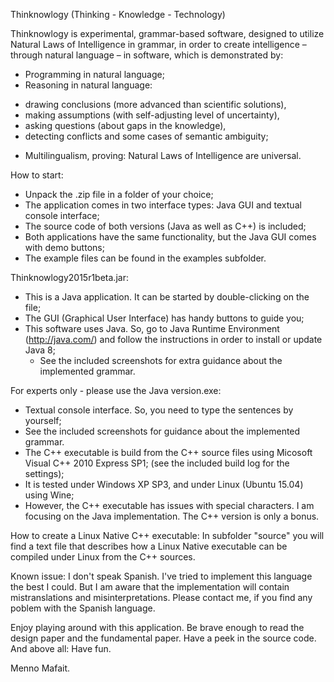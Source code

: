 ﻿Thinknowlogy (Thinking - Knowledge - Technology)

Thinknowlogy is experimental, grammar-based software,
designed to utilize Natural Laws of Intelligence in grammar,
in order to create intelligence – through natural language – in software,
which is demonstrated by:
 * Programming in natural language;
 * Reasoning in natural language:
 - drawing conclusions (more advanced than scientific solutions),
 - making assumptions (with self-adjusting level of uncertainty),
 - asking questions (about gaps in the knowledge),
 - detecting conflicts and some cases of semantic ambiguity;
 * Multilingualism, proving: Natural Laws of Intelligence are universal.
 
 How to start:
 - Unpack the .zip file in a folder of your choice;
 - The application comes in two interface types: Java GUI and textual console interface;
 - The source code of both versions (Java as well as C++) is included;
 - Both applications have the same functionality, but the Java GUI comes with demo buttons;
 - The example files can be found in the examples subfolder.
 
 Thinknowlogy2015r1beta.jar:
- This is a Java application. It can be started by double-clicking on the file;
- The GUI (Graphical User Interface) has handy buttons to guide you;
- This software uses Java. So, go to Java Runtime Environment (http://java.com/)
  and follow the instructions in order to install or update Java 8;
  - See the included screenshots for extra guidance about the implemented grammar.

For experts only - please use the Java version.exe:
  - Textual console interface. So, you need to type the sentences by yourself;
  - See the included screenshots for guidance about the implemented grammar.
  - The C++ executable is build from the C++ source files using Micosoft Visual C++ 2010 Express SP1;
  (see the included build log for the settings);
  - It is tested under Windows XP SP3, and under Linux (Ubuntu 15.04) using Wine;
  - However, the C++ executable has issues with special characters.
  I am focusing on the Java implementation. The C++ version is only a bonus.

How to create a Linux Native C++ executable:
  In subfolder "source" you will find a text file that describes how a  Linux Native executable
  can be compiled under Linux from the C++ sources.

Known issue:
  I don't speak Spanish. I've tried to implement this language the best I could.
  But I am aware that the implementation will contain mistranslations and misinterpretations.
  Please contact me, if you find any poblem with the Spanish language.

Enjoy playing around with this application. Be brave enough to read the design paper
and the fundamental paper. Have a peek in the source code. And above all: Have fun.

Menno Mafait.
